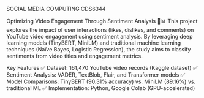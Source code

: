 SOCIAL MEDIA COMPUTING CDS6344

Optimizing Video Engagement Through Sentiment Analysis 🎥📊
This project explores the impact of user interactions (likes, dislikes, and comments) on YouTube video engagement using sentiment analysis. By leveraging deep learning models (TinyBERT, MiniLM) and traditional machine learning techniques (Naïve Bayes, Logistic Regression), the study aims to classify sentiments from video titles and engagement metrics.

Key Features
✅ Dataset: 161,470 YouTube video records (Kaggle dataset)
✅ Sentiment Analysis: VADER, TextBlob, Flair, and Transformer models
✅ Model Comparisons: TinyBERT (90.31% accuracy) vs. MiniLM (89.16%) vs. traditional ML
✅ Implementation: Python, Google Colab (GPU-accelerated)
